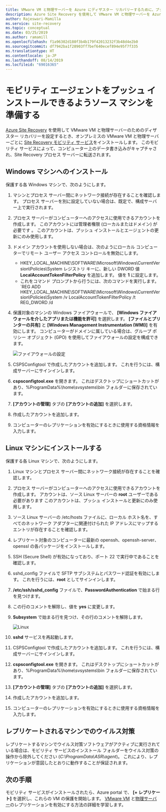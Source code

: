 ```yaml
---
title: VMware VM と物理サーバーを Azure にディザスター リカバリーするために、プッシュ インストールでモビリティ サービスをインストールできるようにソース マシンを準備する | Microsoft Docs
description: Azure Site Recovery を使用して VMware VM と物理サーバーを Azure にディザスター リカバリーするために、プッシュ インストールでモビリティ エージェントをインストールできるようお使いのサーバーを準備する方法を説明します。
author: Rajeswari-Mamilla
ms.service: site-recovery
ms.topic: conceptual
ms.date: 03/25/2019
ms.author: ramamill
ms.openlocfilehash: f1a96302d180f3b4b179f42013232f3b48d4e2b0
ms.sourcegitcommit: df7942ba1f28903ff7bef640ecef894e95f7f335
ms.translationtype: HT
ms.contentlocale: ja-JP
ms.lasthandoff: 08/14/2019
ms.locfileid: "69016365"
---
```

# <a name="prepare-source-machine-for-push-installation-of-mobility-agent"></a>モビリティ エージェントをプッシュ インストールできるようソース マシンを準備する

[Azure Site Recovery](site-recovery-overview.md) を使用して VMware VM と物理サーバーのためのディザスター リカバリーを設定するとき、オンプレミスの VMware VM と物理サーバーごとに [Site Recovery モビリティ サービス](vmware-physical-mobility-service-overview.md)をインストールします。  このモビリティ サービスによって、コンピューター上のデータ書き込みがキャプチャされ、Site Recovery プロセス サーバーに転送されます。

## <a name="install-on-windows-machine"></a>Windows マシンへのインストール

保護する各 Windows マシンで、次のようにします。

1. マシンとプロセス サーバー間にネットワーク接続が存在することを確認します。 プロセス サーバーを別に設定していない場合は、既定で、構成サーバー上で実行されます。
1. プロセス サーバーがコンピューターへのアクセスに使用できるアカウントを作成します。 このアカウントには管理者権限 (ローカルまたはドメイン) が必要です 。 このアカウントは、プッシュ インストールとエージェントの更新にのみ使用します。
2. ドメイン アカウントを使用しない場合は、次のようにローカル コンピューターでリモート ユーザー アクセス コントロールを無効にします。
    - HKEY_LOCAL_MACHINE\SOFTWARE\Microsoft\Windows\CurrentVersion\Policies\System レジストリ キーに、新しい DWORD 値**LocalAccountTokenFilterPolicy** を追加します。 値を **1** に設定します。
    -  これをコマンド プロンプトから行うには、次のコマンドを実行します。  
   `REG ADD HKEY_LOCAL_MACHINE\SOFTWARE\Microsoft\Windows\CurrentVersion\Policies\System /v LocalAccountTokenFilterPolicy /t REG_DWORD /d
3. 保護対象のマシンの Windows ファイアウォールで、 **[Windows ファイアウォールを介したアプリまたは機能を許可]** を選択します。 **[ファイルとプリンターの共有]** と **[Windows Management Instrumentation (WMI)]** を有効にします。 コンピューターがドメインに属している場合は、グループ ポリシー オブジェクト (GPO) を使用してファイアウォールの設定を構成できます。

   ![ファイアウォールの設定](./media/vmware-azure-install-mobility-service/mobility1.png)

4. CSPSConfigtool で作成したアカウントを追加します。 これを行うには、構成サーバーにサインインします。
5. **cspsconfigtool.exe** を開きます。 これはデスクトップにショートカットがあり、%ProgramData%\home\svsystems\bin フォルダーに保存されています。
6. **[アカウントの管理]** タブの **[アカウントの追加]** を選択します。
7. 作成したアカウントを追加します。
8. コンピューターのレプリケーションを有効にするときに使用する資格情報を入力します。

## <a name="install-on-linux-machine"></a>Linux マシンにインストールする

保護する各 Linux マシンで、次のようにします。

1. Linux マシンとプロセス サーバー間にネットワーク接続が存在することを確認します。
2. プロセス サーバーがコンピューターへのアクセスに使用できるアカウントを作成します。 アカウントは、ソース Linux サーバーの **root** ユーザーである必要があります このアカウントは、プッシュ インストールと更新にのみ使用します。
3. ソース Linux サーバーの /etc/hosts ファイルに、ローカル ホスト名を、すべてのネットワーク アダプターに関連付けられた IP アドレスにマップするエントリが存在することを確認します。
4. レプリケート対象のコンピューターに最新の openssh、openssh-server、openssl の各パッケージをインストールします。
5. SSH (Secure Shell) が有効になっており、ポート 22 で実行中であることを確認します。
4. sshd_config ファイルで SFTP サブシステムとパスワード認証を有効にします。 これを行うには、**root** としてサインインします。
5. **/etc/ssh/sshd_config** ファイルで、**PasswordAuthentication** で始まる行を見つけます。
6. この行のコメントを解除し、値を **yes** に変更します。
7. **Subsystem** で始まる行を見つけ、その行のコメントを解除します。

      ![Linux](./media/vmware-azure-install-mobility-service/mobility2.png)

8. **sshd** サービスを再起動します。
9. CSPSConfigtool で作成したアカウントを追加します。 これを行うには、構成サーバーにサインインします。
10. **cspsconfigtool.exe** を開きます。 これはデスクトップにショートカットがあり、%ProgramData%\home\svsystems\bin フォルダーに保存されています。
11. **[アカウントの管理]** タブの **[アカウントの追加]** を選択します。
12. 作成したアカウントを追加します。
13. コンピューターのレプリケーションを有効にするときに使用する資格情報を入力します。

## <a name="anti-virus-on-replicated-machines"></a>レプリケートされるマシンでのウイルス対策

レプリケートするマシンでウイルス対策ソフトウェアがアクティブに実行されている場合は、モビリティ サービスのインストール フォルダーをウイルス対策の操作から除外してください (*C:\ProgramData\ASR\agent*)。 これにより、レプリケーションが意図したとおりに動作することが保証されます。

## <a name="next-steps"></a>次の手順

モビリティ サービスがインストールされたら、Azure portal で、 **[+ レプリケート]** を選択し、これらの VM の保護を開始します。 [VMware VM](vmware-azure-enable-replication.md) と[物理サーバー](physical-azure-disaster-recovery.md#enable-replication)のレプリケーションを有効にする方法の詳細を学習します。


